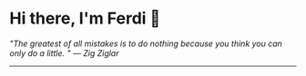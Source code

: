 <h1>Hi there, I'm Ferdi 👋</h1>

<p><em>
  "The greatest of all mistakes is to do nothing because you think you can only do a little.  " — Zig Ziglar
</em></p>

---
